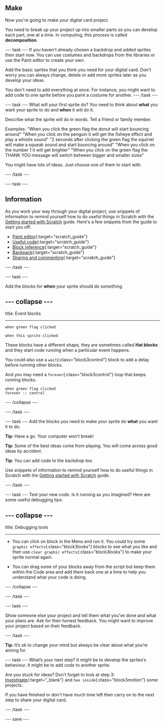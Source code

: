 ## Make
Now you're going to make your digital card project. 

You need to break up your project up into smaller parts so you can develop each part, one at a time. In computing, this process is called **decomposition**.

--- task ---
If you haven't already chosen a backdrop and added sprites then start now. You can use costumes and backdrops from the libraries or use the Paint editor to create your own. 

Add the basic sprites that you think you need for your digital card. Don't worry you can always change, delete or add more sprites later as you develop your ideas. 

You don't need to add everything at once. For instance, you might want to add code to one sprite before you paint a costume for another. 
--- /task ---

--- task ---
What will your first sprite do? You need to think about **what** you want your sprite to do and **when** it will do it. 

Describe what the sprite will do in words. Tell a friend or family member.

Examples:
"When you click the green flag the donut will start bouncing around"
"When you click on the penguin it will get the fisheye effect and play a whistle sound"
"2 seconds after clicking the green flag the squirrel will make a squeak sound and start bouncing around"
"When you click on the number 1 it will get brighter"
"When you click on the green flag the THANK YOU message will switch between bigger and smaller sizes"

You might have lots of ideas. Just choose one of them to start with.

--- /task ---

--- task ---

## Information

As you work your way through your digital project, use snippets of information to remind yourself how to do useful things in Scratch with the [Getting started with Scratch](https://learning-admin.raspberrypi.org/en/projects/getting-started-scratch) guide. Here's a few snippets from the guide to start you off:

+ [Paint editor](https://learning-admin.raspberrypi.org/en/projects/getting-started-scratch/6){:target="scratch_guide"}
+ [Useful code](https://learning-admin.raspberrypi.org/en/projects/getting-started-scratch/4){:target="scratch_guide"}
+ [Block reference](https://learning-admin.raspberrypi.org/en/projects/getting-started-scratch/5){:target="scratch_guide"}
+ [Backpack](https://learning-admin.raspberrypi.org/en/projects/getting-started-scratch/9){:target="scratch_guide"}
+ [Sharing and commenting](https://learning-admin.raspberrypi.org/en/projects/getting-started-scratch/10){:target="scratch_guide"}

--- /task ---

--- task ---

Add the blocks for **when** your sprite should do something. 

--- collapse ---
---

title: Event blocks

---

```blocks3
when green flag clicked

when this sprite clicked

```

These blocks have a different shape, they are sometimes called **Hat blocks** and they start code running when a particular event happens. 

You could also use a `wait`{:class="block3control"} block to add a delay before running other blocks.

And you may need a `forever`{:class="block3control"} loop that keeps running blocks.

```blocks3
when green flag clicked
forever :: control
```
--- /collapse ---

--- /task ---

--- task ---
Add the blocks you need to make your sprite do **what** you want it to do. 

**Tip:** Have a go. Your computer won’t break!

**Tip:** Some of the best ideas come from playing. You will come across good ideas by accident.

**Tip**: You can add code to the backdrop too.

Use snippets of information to remind yourself how to do useful things in Scratch with the [Getting started with Scratch](https://learning-admin.raspberrypi.org/en/projects/getting-started-scratch) guide.

--- /task ---

--- task ---
Test your new code. Is it running as you imagined? Here are some useful debugging tips:

--- collapse ---
---

title: Debugging tools

---

+ You can click on block in the Menu and run it. You could try some `graphic effects`{:class="block3looks"} blocks to see what you like and then use `clear graphic effects`{:class="block3looks"} to make your sprite normal again.

+ You can drag some of your blocks away from the script but keep them within the Code area and add them back one at a time to help you understand what your code is doing.

--- /collapse ---

--- /task ---

--- task ---

Show someone else your project and tell them what you’ve done and what your plans are. Ask for their honest feedback. You might want to improve your project based on their feedback.

--- /task ---

**Tip:** It’s ok to change your mind but always be clear about what you’re aiming for.

--- task ---
What’s your next step? It might be to develop the sprites’s behaviour. It might be to add code to another sprite. 

Are you stuck for ideas? Don’t forget to look at step 3: [Investigate](https://learning-admin.raspberrypi.org/en/projects/digital-card/2){:target=”_blank”} and `See inside`{:class="block3motion"} some projects.

If you have finished or don't have much time left then carry on to the next step to share your digital card.

--- /task ---

--- save ---
